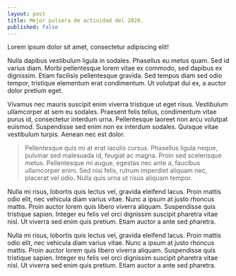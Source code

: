 ```yaml
---
layout: post
title: Mejor pulsera de actividad del 2020.
published: false
---
```


Lorem ipsum dolor sit amet, consectetur adipiscing elit!

<amp-img width="700" height="525" layout="responsive" src="/assets/images/2020/01/fitbit-charge-3.webp/">
    <amp-img fallback width="700" height="525" layout="responsive" src="/assets/images/2020/01/fitbit-charge-3.jpg/"></amp-img>
</amp-img>

Nulla dapibus vestibulum ligula in sodales. Phasellus eu metus quam. Sed id varius diam. Morbi pellentesque lorem vitae ex commodo, sed dapibus ex dignissim. Etiam facilisis pellentesque gravida. Sed tempus diam sed odio tempor, tristique elementum erat condimentum. Ut volutpat dui ex, a auctor dolor pretium eget.

Vivamus nec mauris suscipit enim viverra tristique ut eget risus. Vestibulum ullamcorper at sem eu sodales. Praesent felis tellus, condimentum vitae purus id, consectetur interdum urna. Pellentesque laoreet non arcu volutpat euismod. Suspendisse sed enim non ex interdum sodales. Quisque vitae vestibulum turpis. Aenean nec est dolor.

> Pellentesque quis mi at erat iaculis cursus. Phasellus ligula neque, pulvinar sed malesuada id, feugiat ac magna. Proin sed scelerisque metus. Pellentesque mi augue, egestas nec ante a, faucibus ullamcorper enim. Sed nisi felis, rutrum imperdiet aliquam nec, placerat vel odio. Nulla quis urna ut risus aliquam tempor.

<amp-img width="700" height="525" layout="responsive" src="/assets/images/2020/01/fitbit-inspire-hr.webp/">
    <amp-img fallback width="700" height="525" layout="responsive" src="/assets/images/2020/01/fitbit-inspire-hr.jpg/"></amp-img>
</amp-img>


Nulla mi risus, lobortis quis lectus vel, gravida eleifend lacus. Proin mattis odio elit, nec vehicula diam varius vitae. Nunc a ipsum at justo rhoncus mattis. Proin auctor lorem quis libero viverra aliquam. Suspendisse quis tristique sapien. Integer eu felis vel orci dignissim suscipit pharetra vitae nisl. Ut viverra sed enim quis pretium. Etiam auctor a ante sed pharetra.

<amp-img width="700" height="500" layout="responsive" src="/assets/images/2020/01/garmin-vivosmart-4.webp/">
    <amp-img fallback width="700" height="500" layout="responsive" src="/assets/images/2020/01/garmin-vivosmart-4.jpg/"></amp-img>
</amp-img>


Nulla mi risus, lobortis quis lectus vel, gravida eleifend lacus. Proin mattis odio elit, nec vehicula diam varius vitae. Nunc a ipsum at justo rhoncus mattis. Proin auctor lorem quis libero viverra aliquam. Suspendisse quis tristique sapien. Integer eu felis vel orci dignissim suscipit pharetra vitae nisl. Ut viverra sed enim quis pretium. Etiam auctor a ante sed pharetra.
